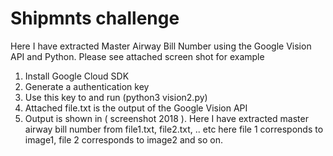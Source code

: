 # Shipmnts challenge

Here I have extracted Master Airway Bill Number using the Google Vision API and Python. Please see attached screen shot for example

1) Install Google Cloud SDK
2) Generate a authentication key
3) Use this key to and run (python3 vision2.py)
4) Attached file.txt is the output of the Google Vision API
5) Output is shown in ( screenshot 2018 ). Here I have extracted master airway bill number from file1.txt, file2.txt, .. etc here file 1 corresponds to image1, file 2 corresponds to image2 and so on.
